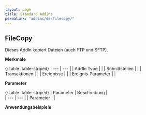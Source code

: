 ```yaml
---
layout: page
title: Standard AddIns
permalink: "addins/de/filecopy/"
---
```


## FileCopy

Dieses AddIn kopiert Dateien (auch FTP und SFTP).

__Merkmale__

{:.table .table-striped}
| --- | --- |
| AddIn Type |  |
| Schnittstellen |  |
| Transaktionen |  |
| Ereignisse |  |
| Ereignis-Parameter |  |


__Parameter__

{:.table .table-striped}
| Parameter | Beschreibung |                      
| --- | --- |
| Parameter |  |


__Anwendungsbeispiele__

